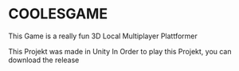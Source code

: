 # COOLESGAME
This Game is a really fun 3D Local Multiplayer Plattformer

This Projekt was made in Unity
In Order to play this Projekt, you can download the release
